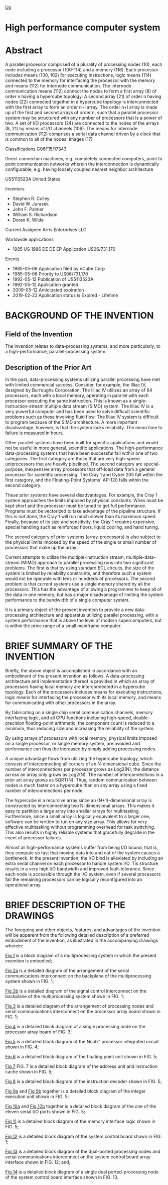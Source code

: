 [Up](/)

# High performance computer system

# Abstract

A parallel processor comprised of a plurality of processing nodes (10),
each node including a processor (100-114) and a memory (116). Each
processor includes means (100, 102) for executing instructions, logic
means (114) connected to the memory for interfacing the processor with
the memory and means (112) for internode communication. The internode
communication means (112) connect the nodes to form a first array (8)
of order n having a hypercube topology. A second array (21) of order
n having nodes (22) connected together in a hypercube topology is
interconnected with the first array to form an order n+l array. The
order n+l array is made up of the first and second arrays of order n,
such that a parallel processor system may be structured with any number
of processors that is a power of two. A set of I/O processors (24) are
connected to the nodes of the arrays (8, 21) by means of I/O channels
(106). The means for internode communication (112) comprises a serial data
channel driven by a clock that is common to all of the nodes.  Images (17)

Classifications G06F15/17343

Direct connection machines, e.g. completely connected computers, point to
point communication networks wherein the interconnection is dynamically
configurable, e.g. having loosely coupled nearest neighbor architecture

US5113523A United States

Inventors
* Stephen R. Colley
* David W. Jurasek
* John F. Palmer
* William S. Richardson
* Doran K. Wilde

Current Assignee Arris Enterprises LLC

Worldwide applications
* 1985  US 1986  DE DE EP Application US06/731,170

Events 
* 1985-05-06 Application filed by nCube Corp
* 1985-05-06 Priority to US06/731,170
* 1992-05-12 Publication of US5113523A
* 1992-05-12 Application granted
* 2009-05-12 Anticipated expiration
* 2019-02-22 Application status is Expired - Lifetime

# BACKGROUND OF THE INVENTION

## Field of the Invention

The invention relates to data-processing systems, and more particularly,
to a high-performance, parallel-processing system.

## Description of the Prior Art

In the past, data-processing systems utilizing parallel processing
have met with limited commercial success. Consider, for example, the
Illiac IV, designed by Burroughs Corporation. The Illiac IV utilizes an
array of 64 processors, each with a local memory, operating in parallel
with each processor executing the same instruction. This is known as a
single-instruction-stream multiple data stream (SIMD) system. The Illiac
IV is a very powerful computer and has been used to solve difficult
scientific problems such as those involving fluid flow. The Illiac IV
system is difficult to program because of the SIMD architecture. A more
important disadvantage, however, is that the system lacks reliability. The
mean time to failure is measured in hours.

Other parallel systems have been built for specific applications
and would not be useful in more general, scientific applications. The
high-performance data-processing systems that have been successful fall
within one of two categories. The first category are those that are very
high-speed uniprocessors that are heavily pipelined. The second category
are special-purpose, inexpensive array processors that off-load data from
a general processor for scientific processing. The Cray 1 and Cyber 205
fall within the first category, and the Floating-Point Systems' AP-120
falls within the second category.

These prior systems have several disadvantages. For example, the Cray
1 system approaches the limits imposed by physical constants. Wires
must be kept short and the processor must be tuned to get full
performance. Programs must be vectorized to take advantage of the pipeline
structure. If this is not done, the Cray 1 will run much slower than
its maximum speed. Finally, because of its size and sensitivity, the
Cray 1 requires expensive, special handling such as reinforced floors,
liquid cooling, and hand tuning.

The second category of prior systems (array-processors) is also subject
to the physical limits imposed by the speed of the single or small number
of processors that make up the array.

Current attempts to utilize the multiple-instruction stream,
multiple-data-stream (MIMD) approach to parallel processing runs into
two significant problems. The first is that by using standard ECL
circuits, the size of the system is limited by reliability constraints,
and therefore such a system would not be operable with tens or hundreds
of processors. The second problem is that current systems use a single
memory shared by all the processors. This has the advantage of allowing
a programmer to keep all of the data in one memory, but has a major
disadvantage of limiting the system performance to the bandwidth of a
single computer system.

It is a primary object of the present invention to provide a
new data-processing architecture and apparatus utilizing parallel
processing, with a system performance that is above the level of modern
supercomputers, but is within the price range of a small mainframe
computer.

# BRIEF SUMMARY OF THE INVENTION

Briefly, the above object is accomplished in accordance with an embodiment
of the present invention as follows. A data-processing architecture
and implementation thereof is provided in which an array of processors
having local memory are interconnected in a hypercube topology. Each of
the processors includes means for executing instructions, logic means
for interfacing the processor with its local memory, and means for
communicating with other processors in the array.

By fabricating on a single chip serial communication channels,
memory interfacing logic, and all CPU functions including high-speed,
double-precision floating-point arithmetic, the component count is
reduced to a minimum, thus reducing size and increasing the reliability
of the system.

By using arrays of processors with local memory, physical limits
imposed on a single processor, or single memory system, are avoided and
performance can thus the increased by simply adding processing nodes.

A unique advantage flows from utilizing the hypercube topology, which
consists of interconnecting all corners of an N-dimensional cube. Since
the number of interconnections per processor grows as Log2(N),
the distance across an array only grows as Log2(N). The number of
interconnections in a prior art array grows as SQRT(N). Thus, random
communication between nodes is much faster on a hypercube than on any
array using a fixed number of interconnections per node.

The hypercube is a recursive array since an (N+1)-dimensional array
is constructed by interconnecting two N-dimensional arrays. This
makes it easy to partition a large array into smaller arrays for
multitasking. Furthermore, since a small array is logically equivalent
to a larger one, software can be written to run on any size array. This
allows for very effective multitasking without programming overhead
for task switching. This also results in highly reliable systems that
gracefully degrade in the event of processor failures.

Almost all high-performance systems suffer from being I/O bound; that is,
they compute so fast that moving data into and out of the system causes
a bottleneck. In the present invention, the I/O bind is alleviated by
including an extra serial channel on each processor to handle system
I/O. Tis structure results in a very high I/O bandwidth and improved
fault-tolerance. Since each node is accessible through the I/O system,
even if several processors fail the remaining processors can be logically
reconfigured into an operational array.


# BRIEF DESCRIPTION OF THE DRAWINGS

The foregoing and other objects, features, and advantages of the invention
will be apparent from the following detailed description of a preferred
embodiment of the invention, as illustrated in the accompanying drawings
wherein:

[Fig 1](images/fig-1.png)
is a block diagram of a multiprocessing system in which the present invention is embodied;

[Fig 2a](images/fig-2a.png)
is a detailed diagram of the arrangement of the serial
communications interconnect on the backplane of the multiprocessing
system shown in FIG. 1;

[Fig 2b](images/fig-2b.png)
is a detailed diagram of the signal control interconnect on the
backplane of the multiprocessing system shown in FIG. 1;

[Fig 3](images/fig-3.png)
is a detailed diagram of the arrangement of processing nodes and
serial communications interconnect on the processor array board shown
in FIG. 1;

[Fig 4](images/fig-4.png)
is a detailed block diagram of a single processing node on the
processor array board of FIG. 3;

[Fig 5](images/fig-5.png)
is a detailed block diagram of the Ncub™ processor integrated
circuit shown in FIG. 4;

[Fig 6](images/fig-6.png)
is a detailed block diagram of the floating point unit shown in
FIG. 5;

[Fig 7](images/fig-7.png)
FIG. 7 is a detailed block diagram of the address unit and instruction
cache shown in FIG. 5;

[Fig 8](images/fig-8.png)
is a detailed block diagram of the instruction decoder shown in
FIG. 5;

[Fig 9a](images/fig-9a.png) and
[Fig 9b](images/fig-9b.png)
together is a detailed block diagram of the integer
execution unit shown in FIG. 5;

[Fig 10a](images/fig-10a.png) and
[Fig 10b](images/fig-10b.png)
together is a detailed block diagram of the one of
the eleven serial I/O ports shown in FIG. 5;

[Fig 11](images/fig-11.png)
is a detailed block diagram of the memory interface logic shown
in FIG. 5;

[Fig 12](images/fig-12.png)
is a detailed block diagram of the system control board shown
in FIG. 1;

[Fig 13](images/fig-13.png)
is a detailed block diagram of the dual-ported processing nodes
and serial communications interconnect on the system control board array
interface shown in FIG. 12; and,

[Fig 14](images/fig-14.png)
is a detailed block diagram of a single dual ported-processing
node of the system control board interface shown in FIG. 13.


